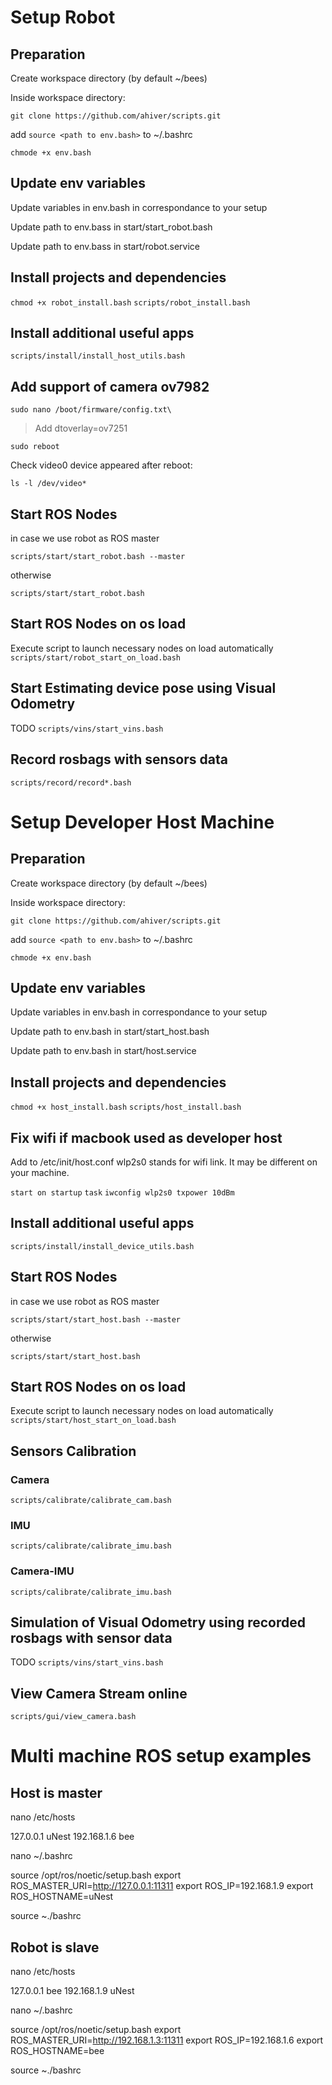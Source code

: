 
# Setup Robot

## Preparation

Create workspace directory (by default ~/bees)

Inside workspace directory:

`git clone https://github.com/ahiver/scripts.git`

add `source <path to env.bash>` to ~/.bashrc

`chmode +x env.bash`

## Update env variables

Update variables in env.bash in correspondance to your setup

Update path to env.bass in start/start_robot.bash

Update path to env.bass in start/robot.service

## Install projects and dependencies

`chmod +x robot_install.bash`
`scripts/robot_install.bash`

## Install additional useful apps

`scripts/install/install_host_utils.bash`

## Add support of camera ov7982

`sudo nano /boot/firmware/config.txt\`

> Add dtoverlay=ov7251

`sudo reboot`

Check video0 device appeared after reboot:

`ls -l /dev/video*`

## Start ROS Nodes 

in case we use robot as ROS master

`scripts/start/start_robot.bash --master`

otherwise 

`scripts/start/start_robot.bash`

## Start ROS Nodes on os load

Execute script to launch necessary nodes on load automatically
`scripts/start/robot_start_on_load.bash`

## Start Estimating device pose using Visual Odometry

TODO
`scripts/vins/start_vins.bash`

## Record rosbags with sensors data

`scripts/record/record*.bash`

# Setup Developer Host Machine

## Preparation

Create workspace directory (by default ~/bees)

Inside workspace directory:

`git clone https://github.com/ahiver/scripts.git`

add `source <path to env.bash>` to ~/.bashrc

`chmode +x env.bash`

## Update env variables

Update variables in env.bash in correspondance to your setup

Update path to env.bash in start/start_host.bash

Update path to env.bash in start/host.service

## Install projects and dependencies

`chmod +x host_install.bash`
`scripts/host_install.bash`

## Fix wifi if macbook used as developer host

Add to /etc/init/host.conf
wlp2s0 stands for wifi link. It may be different on your machine.

`start on startup`
`task`
`iwconfig wlp2s0 txpower 10dBm`

## Install additional useful apps

`scripts/install/install_device_utils.bash`

## Start ROS Nodes 

in case we use robot as ROS master

`scripts/start/start_host.bash --master`

otherwise 

`scripts/start/start_host.bash`

## Start ROS Nodes on os load

Execute script to launch necessary nodes on load automatically
`scripts/start/host_start_on_load.bash`

## Sensors Calibration

### Camera

`scripts/calibrate/calibrate_cam.bash`

### IMU

`scripts/calibrate/calibrate_imu.bash`

### Camera-IMU

`scripts/calibrate/calibrate_imu.bash`

## Simulation of Visual Odometry using recorded rosbags with sensor data

TODO
`scripts/vins/start_vins.bash`

## View Camera Stream online

`scripts/gui/view_camera.bash`

# Multi machine ROS setup examples

## Host is master

nano /etc/hosts

127.0.0.1 uNest
192.168.1.6 bee

nano ~/.bashrc

source /opt/ros/noetic/setup.bash
export ROS_MASTER_URI=http://127.0.0.1:11311
export ROS_IP=192.168.1.9
export ROS_HOSTNAME=uNest

source ~./bashrc

## Robot is slave

nano /etc/hosts

127.0.0.1 bee
192.168.1.9 uNest

nano ~/.bashrc

source /opt/ros/noetic/setup.bash
export ROS_MASTER_URI=http://192.168.1.3:11311
export ROS_IP=192.168.1.6
export ROS_HOSTNAME=bee

source ~./bashrc



